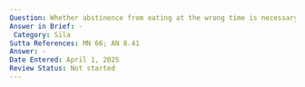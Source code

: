 ```yaml
---
Question: Whether abstinence from eating at the wrong time is necessary for the attainment of Nibbāna?
Answer in Brief: -
 Category: Sīla
Sutta References: MN 66; AN 8.41
Answer: -
Date Entered: April 1, 2025
Review Status: Not started
---
```

